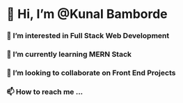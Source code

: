 # 👋 Hi, I’m @Kunal Bamborde
### 👀 I’m interested in Full Stack Web Development
### 🌱 I’m currently learning MERN Stack
### 💞️ I’m looking to collaborate on Front End Projects
### 📫 How to reach me ...

<!---
Kbamborde/Kbamborde is a ✨ special ✨ repository because its `README.md` (this file) appears on your GitHub profile.
You can click the Preview link to take a look at your changes.
--->
